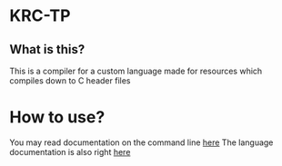 # KRC-TP

## What is this?

This is a compiler for a custom language made for resources which compiles down to C header files

# How to use?

You may read documentation on the command line [here](docs/commandline.md)
The language documentation is also right [here](docs/lang.md)